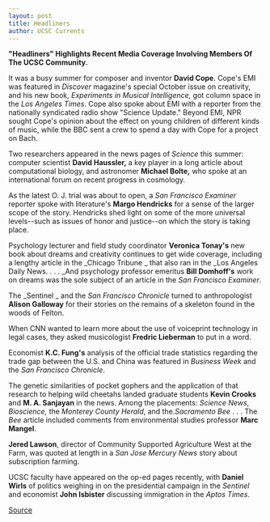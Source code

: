 ```yaml
---
layout: post
title: Headliners
author: UCSC Currents
---	
```


**"Headliners" Highlights Recent Media Coverage Involving Members Of The UCSC Community.** 

It was a busy summer for composer and inventor **David Cope**. Cope's EMI was featured in _Discover_ magazine's special October issue on creativity, and his new book, _Experiments in Musical Intelligence,_ got column space in the _Los Angeles Times_. Cope also spoke about EMI with a reporter from the nationally syndicated radio show "Science Update." Beyond EMI, NPR sought Cope's opinion about the effect on young children of different kinds of music, while the BBC sent a crew to spend a day with Cope for a project on Bach.

Two researchers appeared in the news pages of _Science_ this summer: computer scientist **David Haussler,** a key player in a long article about computational biology, and astronomer **Michael Bolte,** who spoke at an international forum on recent progress in cosmology.   

As the latest O. J. trial was about to open, a _San Francisco Examiner_ reporter spoke with literature's **Margo Hendricks** for a sense of the larger scope of the story. Hendricks shed light on some of the more universal levels--such as issues of honor and justice--on which the story is taking place. 

Psychology lecturer and field study coordinator **Veronica Tonay's** new book about dreams and creativity continues to get wide coverage, including a lengthy article in the _Chicago Tribune _ that also ran in the _Los Angeles Daily News. . . . _And psychology professor emeritus **Bill Domhoff's** work on dreams was the sole subject of an article in the _San Francisco Examiner_.   

The _Sentinel _ and the _San Francisco Chronicle_ turned to anthropologist **Alison Galloway** for their stories on the remains of a skeleton found in the woods of Felton.   

When CNN wanted to learn more about the use of voiceprint technology in legal cases, they asked musicologist **Fredric Lieberman** to put in a word.  

Economist **K.C. Fung's** analysis of the official trade statistics regarding the trade gap between the U.S. and China was featured in _Business Week_ and the _San Francisco Chronicle_.   

The genetic similarities of pocket gophers and the application of that research to helping wild cheetahs landed graduate students **Kevin Crooks** and **M. A. Sanjayan** in the news. Among the placements: _Science News_, _Bioscience,_ the _Monterey County Herald_, and the._Sacramento Bee_ . . . The _Bee_ article included comments from environmental studies professor **Marc Mangel**.   

**Jered Lawson**, director of Community Supported Agriculture West at the Farm, was quoted at length in a _San Jose Mercury News_ story about subscription farming.  

UCSC faculty have appeared on the op-ed pages recently, with **Daniel Wirls** of politics weighing in on the presidential campaign in the _Sentinel_ and economist **John Isbister** discussing immigration in the _Aptos Times_.

[Source](http://www1.ucsc.edu/oncampus/currents/96-10-07/headliners.htm "Permalink to Headliners")
